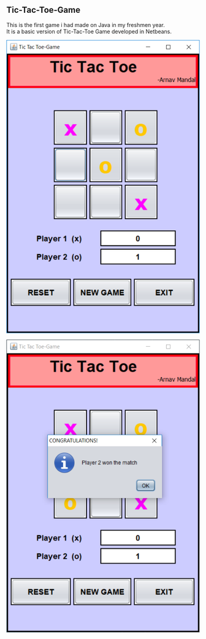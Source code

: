 ## Tic-Tac-Toe-Game<br /> 


This is the first game i had made on Java in my freshmen year.<br /> 
It is a basic version of Tic-Tac-Toe Game developed in Netbeans.<br /> 

![screenshot1](https://github.com/arnav-mandal1234/Tic-Tac-Toe-Game/blob/master/Screenshot1.PNG)<br /> 

![screenshot1](https://github.com/arnav-mandal1234/Tic-Tac-Toe-Game/blob/master/Screenshot2.PNG)
